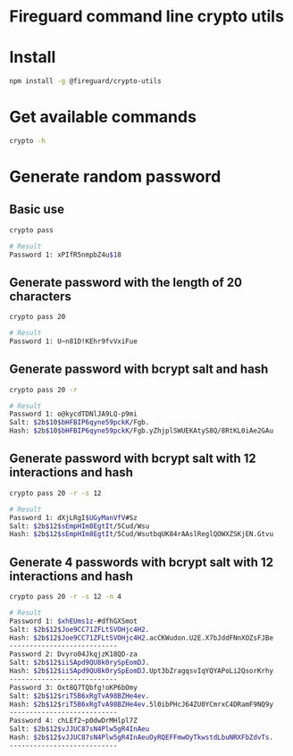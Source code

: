 # Fireguard command line crypto utils

# Install

```bash
npm install -g @fireguard/crypto-utils
```

# Get available commands
```bash
crypto -h
```

# Generate random password

## Basic use
``` bash
crypto pass

# Result
Password 1: xPIfR5nmpbZ4u$18
```

## Generate password with the length of 20 characters
```bash
crypto pass 20

# Result
Password 1: U~n81D!KEhr9fvVxiFue
```

## Generate password with bcrypt salt and hash
```bash
crypto pass 20 -r

# Result
Password 1: o@kycdTDNlJA9LQ-p9mi
Salt: $2b$10$bHFBIP6qyne59pckK/Fgb.
Hash: $2b$10$bHFBIP6qyne59pckK/Fgb.yZhjplSWUEKAtyS8Q/8RtKL0iAe2GAu
```

## Generate password with bcrypt salt with 12 interactions and hash
```bash
crypto pass 20 -r -s 12

# Result
Password 1: dXjLRgI$UGyManVfV#Sz
Salt: $2b$12$sEmpHIm8EgtIt/5Cud/Wsu
Hash: $2b$12$sEmpHIm8EgtIt/5Cud/WsutbqUK84rAAslReglQOWXZSKjEN.Gtvu
```

## Generate 4 passwords with bcrypt salt with 12 interactions and hash
``` bash
crypto pass 20 -r -s 12 -n 4

# Result
Password 1: $xhEUms1z-#dfhGXSmot
Salt: $2b$12$Joe9CC71ZFLtSVOHjc4H2.
Hash: $2b$12$Joe9CC71ZFLtSVOHjc4H2.acCKWudon.U2E.X7bJddFNnXOZsFJBe
---------------------------
Password 2: Dvyro04JkqjzK18QD-za
Salt: $2b$12$iiSApd9QU8k0rySpEomDJ.
Hash: $2b$12$iiSApd9QU8k0rySpEomDJ.Upt3bZragqsvIqYQYAPoLi2QsorKrhy
---------------------------
Password 3: Oxt8Q7TQbfg!oKP6bOmy
Salt: $2b$12$riT5B6xRgTvA98BZHe4ev.
Hash: $2b$12$riT5B6xRgTvA98BZHe4ev.5l0ibPHcJ64ZU0YCmrxC4DRamF9NQ9y
---------------------------
Password 4: chLEf2~p0dwDrMHlpl7Z
Salt: $2b$12$vJJUC87sN4Plw5gR4InAeu
Hash: $2b$12$vJJUC87sN4Plw5gR4InAeuOyRQEFFmwOyTkwstdLbuNRXFbZdvTs.
---------------------------
```